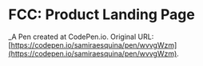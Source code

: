 # FCC: Product Landing Page
 _A Pen created at CodePen.io. Original URL: [https://codepen.io/samiraesquina/pen/wvvgWzm](https://codepen.io/samiraesquina/pen/wvvgWzm).

 